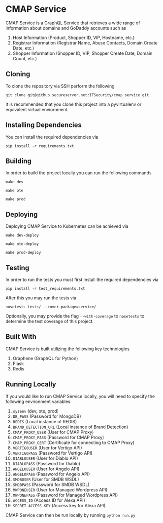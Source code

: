 # CMAP Service

CMAP Service is a GraphQL Service that retrieves a wide range of information about domains and GoDaddy accounts such as
1. Host Information (Product, Shopper ID, VIP, Hostname, etc.)
2. Registrar Information (Registrar Name, Abuse Contacts, Domain Create Date, etc.)
3. Shopper Information (Shopper ID, VIP, Shopper Create Date, Domain Count, etc.)

## Cloning
To clone the repository via SSH perform the following
```
git clone git@github.secureserver.net:ITSecurity/cmap_service.git
```
It is recommended that you clone this project into a pyvirtualenv or equivalent virtual enviornment.

## Installing Dependencies
You can install the required dependencies via
```
pip install -r requirements.txt
```

## Building
In order to build the project locally you can run the following commands
```
make dev
```
```
make ote
```
```
make prod
```

## Deploying
Deploying CMAP Service to Kubernetes can be achieved via
```
make dev-deploy
```
```
make ote-deploy
```
```
make prod-deploy
```

## Testing
In order to run the tests you must first install the required dependencies via
```
pip install -r test_requirements.txt
```

After this you may run the tests via
```
nosetests tests/ --cover-package=service/
```
Optionally, you may provide the flag `--with-coverage` to `nosetests` to determine the test coverage of this project.

## Built With
CMAP Service is built utilizing the following key technologies

1. Graphene (GraphQL for Python)
2. Flask
3. Redis


## Running Locally
If you would like to run CMAP Service locally, you will need to specify the following environment variables
1. `sysenv` (dev, ote, prod)
2. `DB_PASS` (Password for MongoDB)
3. `REDIS` (Local instance of REDIS)
4. `BRAND_DETECTION_URL` (Local instance of Brand Detection)
5. `CMAP_PROXY_USER` (User for CMAP Proxy)
6. `CMAP_PROXY_PASS` (Password for CMAP Proxy)
7. `CMAP_PROXY_CERT` (Certificate for connecting to CMAP Proxy)
8. `VERTIGOUSER` (User for Vertigo API)
9. `VERTIGOPASS` (Password for Vertigo API)
10. `DIABLOUSER` (User for Diablo API)
11. `DIABLOPASS` (Password for Diablo)
12. `ANGELOUSER` (User for Angelo API)
13. `ANGELOPASS` (Password for Angelo API)
14. `SMDBUSER` (User for SMDB WSDL)
15. `SMDBPASS` (Password for SMDB WSDL)
16. `MWPONEUSER` (User for Managed Wordpress API)
17. `MWPONEPASS` (Password for Managed Wordpress API)
18. `ACCESS_ID` (Access ID for Alexa API)
19. `SECRET_ACCESS_KEY` (Access key for Alexa API)

CMAP Service can then be run locally by running `python run.py`
